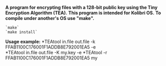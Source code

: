 **A program for encrypting files with a 128-bit public key using the Tiny Encryption Algorithm (TEA).**
**This program is intended for Kolibri OS.**
**To compile under another's OS use "make".**

    `make`              
    `make install`
        
**Usage example:**
*TEAtool in.file out.file -k FFAB1100C176001F1ADDB8E792001EA5 -e    
*TEAtool in.file out.file -K my.key -e
*TEAtool -r FFAB1100C176001F1ADDB8E792001EA5 my 
